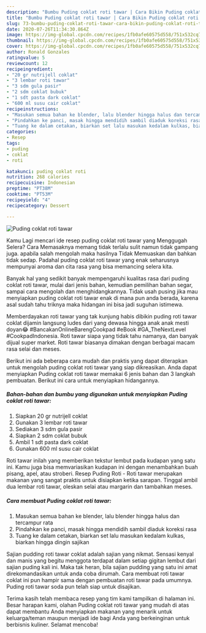 ```yaml
---
description: "Bumbu Puding coklat roti tawar | Cara Bikin Puding coklat roti tawar Yang Enak Banget"
title: "Bumbu Puding coklat roti tawar | Cara Bikin Puding coklat roti tawar Yang Enak Banget"
slug: 73-bumbu-puding-coklat-roti-tawar-cara-bikin-puding-coklat-roti-tawar-yang-enak-banget
date: 2020-07-26T11:34:30.864Z
image: https://img-global.cpcdn.com/recipes/1fb0afe60575d558/751x532cq70/puding-coklat-roti-tawar-foto-resep-utama.jpg
thumbnail: https://img-global.cpcdn.com/recipes/1fb0afe60575d558/751x532cq70/puding-coklat-roti-tawar-foto-resep-utama.jpg
cover: https://img-global.cpcdn.com/recipes/1fb0afe60575d558/751x532cq70/puding-coklat-roti-tawar-foto-resep-utama.jpg
author: Ronald Gonzales
ratingvalue: 5
reviewcount: 12
recipeingredient:
- "20 gr nutrijell coklat"
- "3 lembar roti tawar"
- "3 sdm gula pasir"
- "2 sdm coklat bubuk"
- "1 sdt pasta dark coklat"
- "600 ml susu cair coklat"
recipeinstructions:
- "Masukan semua bahan ke blender, lalu blender hingga halus dan tercampur rata"
- "Pindahkan ke panci, masak hingga mendidih sambil diaduk koreksi rasa"
- "Tuang ke dalam cetakan, biarkan set lalu masukan kedalam kulkas, biarkan hingga dingin sajikan"
categories:
- Resep
tags:
- puding
- coklat
- roti

katakunci: puding coklat roti 
nutrition: 268 calories
recipecuisine: Indonesian
preptime: "PT38M"
cooktime: "PT53M"
recipeyield: "4"
recipecategory: Dessert

---
```



![Puding coklat roti tawar](https://img-global.cpcdn.com/recipes/1fb0afe60575d558/751x532cq70/puding-coklat-roti-tawar-foto-resep-utama.jpg)

Kamu Lagi mencari ide resep puding coklat roti tawar yang Menggugah Selera? Cara Memasaknya memang tidak terlalu sulit namun tidak gampang juga. apabila salah mengolah maka hasilnya Tidak Memuaskan dan bahkan tidak sedap. Padahal puding coklat roti tawar yang enak seharusnya mempunyai aroma dan cita rasa yang bisa memancing selera kita.

Banyak hal yang sedikit banyak mempengaruhi kualitas rasa dari puding coklat roti tawar, mulai dari jenis bahan, kemudian pemilihan bahan segar, sampai cara mengolah dan menghidangkannya. Tidak usah pusing jika mau menyiapkan puding coklat roti tawar enak di mana pun anda berada, karena asal sudah tahu triknya maka hidangan ini bisa jadi suguhan istimewa.

Memberdayakan roti tawar yang tak kunjung habis dibikin puding roti tawar coklat dijamin langsung ludes dari yang dewasa hingga anak anak mesti doyan😂 #BancakanOnlineBarengCookpad #eBook #GA_TheNextLevel #CookpadIndonesia. Roti tawar siapa yang tidak tahu namanya, dan banyak dijual super market. Roti tawar biasanya dimakan dengan berbagai macam rasa selai dan meses.


Berikut ini ada beberapa cara mudah dan praktis yang dapat diterapkan untuk mengolah puding coklat roti tawar yang siap dikreasikan. Anda dapat menyiapkan Puding coklat roti tawar memakai 6 jenis bahan dan 3 langkah pembuatan. Berikut ini cara untuk menyiapkan hidangannya.

<!--inarticleads1-->

##### Bahan-bahan dan bumbu yang digunakan untuk menyiapkan Puding coklat roti tawar:

1. Siapkan 20 gr nutrijell coklat
1. Gunakan 3 lembar roti tawar
1. Sediakan 3 sdm gula pasir
1. Siapkan 2 sdm coklat bubuk
1. Ambil 1 sdt pasta dark coklat
1. Gunakan 600 ml susu cair coklat


Roti tawar inilah yang memberikan tekstur lembut pada kudapan yang satu ini. Kamu juga bisa memvariasikan kudapan ini dengan menambahkan buah pisang, apel, atau stroberi. Resep Puding Roti - Roti tawar merupakan makanan yang sangat praktis untuk disiapkan ketika sarapan. Tinggal ambil dua lembar roti tawar, oleskan selai atau margarin dan tambahkan meses. 

<!--inarticleads2-->

##### Cara membuat Puding coklat roti tawar:

1. Masukan semua bahan ke blender, lalu blender hingga halus dan tercampur rata
1. Pindahkan ke panci, masak hingga mendidih sambil diaduk koreksi rasa
1. Tuang ke dalam cetakan, biarkan set lalu masukan kedalam kulkas, biarkan hingga dingin sajikan


Sajian pudding roti tawar coklat adalah sajian yang nikmat. Sensasi kenyal dan manis yang begitu menggota terdapat dalam setiap gigitan lembut dari sajian puding kali ini. Maka tak heran, bila sajian pudding yang satu ini amat direkomandasikan untuk anda coba dirumah. Cara membuat roti tawar coklat ini pun hampir sama dengan pembuatan roti tawar pada umumnya. Puding roti tawar soda pun telah siap untuk disajikan. 

Terima kasih telah membaca resep yang tim kami tampilkan di halaman ini. Besar harapan kami, olahan Puding coklat roti tawar yang mudah di atas dapat membantu Anda menyiapkan makanan yang menarik untuk keluarga/teman maupun menjadi ide bagi Anda yang berkeinginan untuk berbisnis kuliner. Selamat mencoba!
